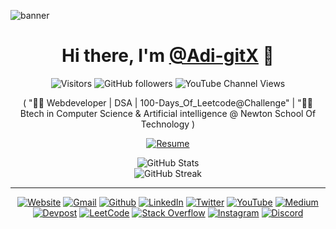 
![banner](https://github.com/Adi-gitX/Adi-gitX/assets/159440749/e51549d8-8390-46d5-939c-a937bc0f591d)

<h1 align="center">
  Hi there, I'm <a href="https://github.com/Adi-gitX">@Adi-gitX</a> 👋
</h1>

<p align="center">
  <img src="https://enkahcw3aqjzlyp.m.pipedream.net/?key=gh-Adi-gitX&label=visitors&color=purple&style=flat" alt="Visitors" />
  <img src="https://img.shields.io/github/followers/Adi-gitX?style=flat-square&color=blueviolet&logo=github&logoColor=white" alt="GitHub followers" />
  <img src="https://img.shields.io/youtube/channel/views/UCxqTwHpFew146NP7HWEKkvA?style=flat-square&color=blueviolet&logo=youtube&logoColor=white" alt="YouTube Channel Views" />
</p>

<p align="center">
    ( "👨‍💻 Webdeveloper | DSA | 100-Days_Of_Leetcode@Challenge" | "👨‍🎓 Btech in Computer Science & Artificial intelligence  @ Newton School Of Technology  )
</p>

<p align="center">
  <a href="https://drive.google.com/file/d/1sg35c4z2n5AsKrLhsIxz4ta5VmZZcvmX/view?usp=drive_link" target="_blank">
    <img alt="Resume" src="https://img.shields.io/badge/Resume-528BFF.svg?style=for-the-badge&logo=googledrive&logoColor=white" />
  </a>
</p>
<div align="center">
  <img src="https://github-readme-stats.vercel.app/api?username=Adi-gitX&theme=radical&show_icons=true" alt="GitHub Stats"><br />
  <img src="https://streak-stats.demolab.com/?user=Adi-gitX&theme=radical" alt="GitHub Streak">
</div>

<hr />

<p align="center">
  <a href="https://tinyurl.com/aditya88899"><img alt="Website" src="https://img.shields.io/badge/Website-%23000000.svg?&style=for-the-badge&logo=google-chrome&logoColor=white" /></a>
  <a href="mailto:adityakammati.workspace@gmail.com"><img alt="Gmail" src="https://img.shields.io/badge/Gmail-%23D14836.svg?&style=for-the-badge&logo=gmail&logoColor=white" /></a>
  <a href="https://github.com/Adi-gitX"><img alt="Github" src="https://img.shields.io/badge/GitHub-%2312100E.svg?&style=for-the-badge&logo=Github&logoColor=white" /></a>
  <a href="https://www.linkedin.com/in/kammatiaditya/"><img alt="LinkedIn" src="https://img.shields.io/badge/linkedin-%230077B5.svg?&style=for-the-badge&logo=linkedin&logoColor=white" /></a>
  <a href="https://twitter.com/Codextricks"><img alt="Twitter" src="https://img.shields.io/badge/twitter-%231DA1F2.svg?&style=for-the-badge&logo=twitter&logoColor=white" /></a>
  <a href="https://www.youtube.com/channel/UCxqTwHpFew146NP7HWEKkvA"><img alt="YouTube" src="https://img.shields.io/badge/youtube-%23FF0000.svg?&style=for-the-badge&logo=youtube&logoColor=white" /></a>
  <a href="https://medium.com/@Adi-gitX"><img alt="Medium" src="https://img.shields.io/badge/Medium-%23000000.svg?&style=for-the-badge&logo=medium&logoColor=white" /></a>
  <a href="https://devpost.com/Adi-gitX?ref_content=user-portfolio&ref_feature=portfolio&ref_medium=global-nav"><img alt="Devpost" src="https://img.shields.io/badge/Devpost-%230072B1.svg?&style=for-the-badge&logo=devpost&logoColor=white" /></a>
  <a href="https://leetcode.com/user9233qs/"><img alt="LeetCode" src="https://img.shields.io/badge/LeetCode-%23FFA116.svg?&style=for-the-badge&logo=LeetCode&logoColor=black" /></a>
  <a href="https://stackoverflow.com/users/22585913/Adi-gitX"><img alt="Stack Overflow" src="https://img.shields.io/badge/Stack%20Overflow-%23F58025.svg?&style=for-the-badge&logo=stackoverflow&logoColor=white" /></a>
  <a href="https://www.instagram.com/aditya_88899/"><img alt="Instagram" src="https://img.shields.io/badge/Instagram-%23E4405F.svg?&style=for-the-badge&logo=instagram&logoColor=white" /></a>
  <a href="https://discord.gg/Adi-gitX"><img alt="Discord" src="https://img.shields.io/badge/Discord-%237289DA.svg?&style=for-the-badge&logo=discord&logoColor=white" />
  </a>
</p>
